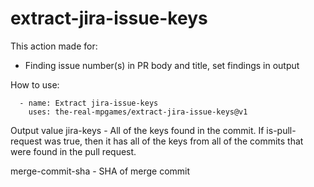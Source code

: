 # extract-jira-issue-keys

This action made for:

* Finding issue number(s) in PR body and title, set findings in output

How to use:

      - name: Extract jira-issue-keys
        uses: the-real-mpgames/extract-jira-issue-keys@v1
      
Output value
jira-keys - All of the keys found in the commit.
    If is-pull-request was true, then it has all of the keys from all of the commits that were found in the pull request.

merge-commit-sha - SHA of merge commit
